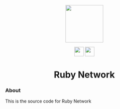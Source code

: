 <p align="center">
<!--NORMAL img width="120px" src="https://github.com/Ruby-Network/.github/assets/73721704/24ea3ca0-488c-4587-b5ed-b5ae45deb1a9" -->
<img width="120px" src="https://github.com/Ruby-Network/.github/assets/73721704/2fb057c4-7a4c-4fdb-8bc8-7aef8d3faaf6" >
</p>
<p align="center">
<a href="https://discord.gg/yk33HZSZkU"><img height="30px" src="https://img.shields.io/badge/Discord-7289DA?style=for-the-badge&logo=discord&logoColor=white"><img></a>
<a href="https://reddit.com/r/rubynetwork"><img height="30px" src="https://img.shields.io/badge/Reddit-FF4500?style=for-the-badge&logo=reddit&logoColor=white"><img></a>
</p>

<h1 align="center">Ruby Network</h1>

### About

This is the source code for Ruby Network
